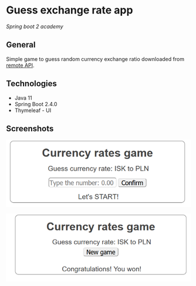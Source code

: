 # Guess exchange rate app
*Spring boot 2 academy*

## General
Simple game to guess random currency exchange ratio downloaded from [remote API](https://www.exchangerate-api.com/).

## Technologies

- Java 11
- Spring Boot 2.4.0
- Thymeleaf - UI

## Screenshots

![home](./prtScr/1.png "Home")

![win](./prtScr/2.png "Winner")

